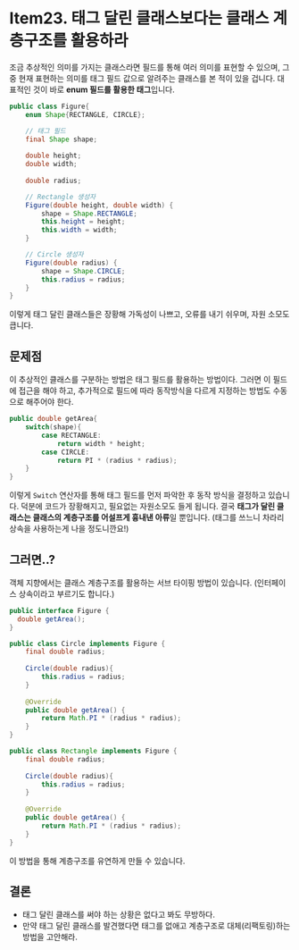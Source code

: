 # Item23. 태그 달린 클래스보다는 클래스 계층구조를 활용하라
조금 추상적인 의미를 가지는 클래스라면 필드를 통해 여러 의미를 표현할 수 있으며, 그중 현재 표현하는 의미를 태그 필드 값으로 알려주는 클래스를 
본 적이 있을 겁니다. 대표적인 것이 바로 **enum 필드를 활용한 태그**입니다.
```java
public class Figure{
    enum Shape{RECTANGLE, CIRCLE};

    // 태그 필드
    final Shape shape;
  
    double height;
    double width;
    
    double radius;

    // Rectangle 생성자
    Figure(double height, double width) {
        shape = Shape.RECTANGLE;
        this.height = height;
        this.width = width;
    }

    // Circle 생성자
    Figure(double radius) {
        shape = Shape.CIRCLE;
        this.radius = radius;
    }
}
```
이렇게 태그 달린 클래스들은 장황해 가독성이 나쁘고, 오류를 내기 쉬우며, 자원 소모도 큽니다.

## 문제점
이 추상적인 클래스를 구분하는 방법은 태그 필드를 활용하는 방법이다. 그러면 이 필드에 접근을 해야 하고, 추가적으로 필드에 따라 동작방식을 다르게
지정하는 방법도 수동으로 해주어야 한다.
```java
public double getArea{
    switch(shape){
        case RECTANGLE:
            return width * height;
        case CIRCLE:
            return PI * (radius * radius);
    }
}
```
이렇게 `Switch` 연산자를 통해 태그 필드를 먼저 파악한 후 동작 방식을 결정하고 있습니다. 덕분에 코드가 장황해지고, 필요없는 자원소모도 들게 됩니다.
결국 **태그가 달린 클래스는 클래스의 계층구조를 어설프게 흉내낸 아류**일 뿐입니다. (태그를 쓰느니 차라리 상속을 사용하는게 나을 정도니깐요!)

## 그러면..?
객체 지향에서는 클래스 계층구조를 활용하는 서브 타이핑 방법이 있습니다. (인터페이스 상속이라고 부르기도 합니다.)
```java
public interface Figure {
  double getArea();
}

public class Circle implements Figure {
    final double radius;
  
    Circle(double radius){
        this.radius = radius;
    }
  
    @Override
    public double getArea() {
        return Math.PI * (radius * radius);
    }
}

public class Rectangle implements Figure {
    final double radius;
  
    Circle(double radius){
        this.radius = radius;
    }
  
    @Override
    public double getArea() {
        return Math.PI * (radius * radius);
    }
}
```
이 방법을 통해 계층구조를 유연하게 만들 수 있습니다.

## 결론
* 태그 달린 클래스를 써야 하는 상황은 없다고 봐도 무방하다.
* 만약 태그 달린 클래스를 발견했다면 태그를 없애고 계층구조로 대체(리팩토링)하는 방법을 고안해라.
